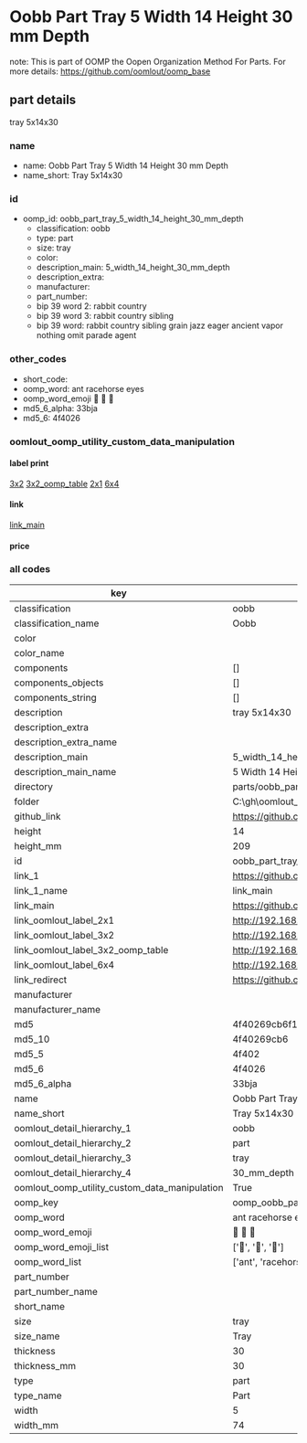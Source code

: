 # Oobb Part Tray 5 Width 14 Height 30 mm Depth  

note: This is part of OOMP the Oopen Organization Method For Parts. For more details: https://github.com/oomlout/oomp_base

##  part details
  



tray 5x14x30



### name
* name: Oobb Part Tray 5 Width 14 Height 30 mm Depth
* name_short: Tray 5x14x30 
### id
* oomp_id: oobb_part_tray_5_width_14_height_30_mm_depth
  * classification: oobb
  * type: part
  * size: tray
  * color: 
  * description_main: 5_width_14_height_30_mm_depth
  * description_extra: 
  * manufacturer: 
  * part_number: 
  * bip 39 word 2: rabbit country
  * bip 39 word 3: rabbit country sibling
  * bip 39 word: rabbit country sibling grain jazz eager ancient vapor nothing omit parade agent

### other_codes
* short_code: 
* oomp_word: ant racehorse eyes
* oomp_word_emoji :ant: :racehorse: :eyes:
* md5_6_alpha: 33bja
* md5_6: 4f4026






### oomlout_oomp_utility_custom_data_manipulation
#### label print
[3x2](http://192.168.1.245:1112/?label=oomp%2033bja)
[3x2_oomp_table](http://192.168.1.108:1112/?label=oomp%2033bja)
[2x1](http://192.168.1.242:1112/?label=oomp%2033bja)
[6x4](http://192.168.1.55:1112/?label=oomp%2033bja)    

#### link

[link_main](https://github.com/oomlout/oomlout_oobb_version_4_generated_parts/tree/main/navigation_oomp/oobb/part/tray/5_width_14_height_30_mm_depth/part)                              

#### price







### all codes 
| key | value |  
| --- | --- |  
| classification | oobb |  
| classification_name | Oobb |  
| color |  |  
| color_name |  |  
| components | [] |  
| components_objects | [] |  
| components_string | [] |  
| description | tray 5x14x30 |  
| description_extra |  |  
| description_extra_name |  |  
| description_main | 5_width_14_height_30_mm_depth |  
| description_main_name | 5 Width 14 Height 30 mm Depth |  
| directory | parts/oobb_part_tray_5_width_14_height_30_mm_depth |  
| folder | C:\gh\oomlout_oobb_version_4_generated_parts\parts\oobb_part_tray_5_width_14_height_30_mm_depth |  
| github_link | https://github.com/oomlout/oomlout_oomp_part_src/tree/main/parts/oobb_part_tray_5_width_14_height_30_mm_depth |  
| height | 14 |  
| height_mm | 209 |  
| id | oobb_part_tray_5_width_14_height_30_mm_depth |  
| link_1 | https://github.com/oomlout/oomlout_oobb_version_4_generated_parts/tree/main/navigation_oomp/oobb/part/tray/5_width_14_height_30_mm_depth/part |  
| link_1_name | link_main |  
| link_main | https://github.com/oomlout/oomlout_oobb_version_4_generated_parts/tree/main/navigation_oomp/oobb/part/tray/5_width_14_height_30_mm_depth/part |  
| link_oomlout_label_2x1 | http://192.168.1.242:1112/?label=oomp%2033bja |  
| link_oomlout_label_3x2 | http://192.168.1.245:1112/?label=oomp%2033bja |  
| link_oomlout_label_3x2_oomp_table | http://192.168.1.108:1112/?label=oomp%2033bja |  
| link_oomlout_label_6x4 | http://192.168.1.55:1112/?label=oomp%2033bja |  
| link_redirect | https://github.com/oomlout/oomlout_oobb_version_4_generated_parts/tree/main/parts/oobb_tray_05_14_30 |  
| manufacturer |  |  
| manufacturer_name |  |  
| md5 | 4f40269cb6f1611113bbb6598f4c4581 |  
| md5_10 | 4f40269cb6 |  
| md5_5 | 4f402 |  
| md5_6 | 4f4026 |  
| md5_6_alpha | 33bja |  
| name | Oobb Part Tray 5 Width 14 Height 30 mm Depth |  
| name_short | Tray 5x14x30  |  
| oomlout_detail_hierarchy_1 | oobb |  
| oomlout_detail_hierarchy_2 | part |  
| oomlout_detail_hierarchy_3 | tray |  
| oomlout_detail_hierarchy_4 | 30_mm_depth |  
| oomlout_oomp_utility_custom_data_manipulation | True |  
| oomp_key | oomp_oobb_part_tray_5_width_14_height_30_mm_depth |  
| oomp_word | ant racehorse eyes |  
| oomp_word_emoji | :ant: :racehorse: :eyes: |  
| oomp_word_emoji_list | [':ant:', ':racehorse:', ':eyes:'] |  
| oomp_word_list | ['ant', 'racehorse', 'eyes'] |  
| part_number |  |  
| part_number_name |  |  
| short_name |  |  
| size | tray |  
| size_name | Tray |  
| thickness | 30 |  
| thickness_mm | 30 |  
| type | part |  
| type_name | Part |  
| width | 5 |  
| width_mm | 74 |  
